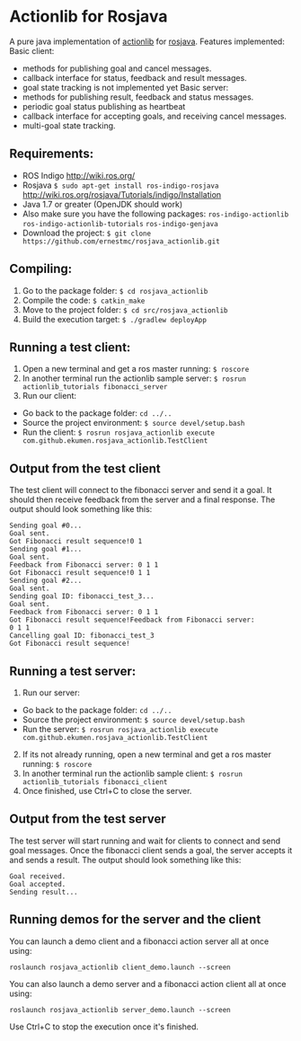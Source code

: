 # Actionlib for Rosjava
A pure java implementation of [actionlib](http://wiki.ros.org/actionlib) for [rosjava](http://wiki.ros.org/rosjava).
Features implemented:
Basic client:
* methods for publishing goal and cancel messages.
* callback interface for status, feedback and result messages.
* goal state tracking is not implemented yet
Basic server:
* methods for publishing result, feedback and status messages.
* periodic goal status publishing as heartbeat
* callback interface for accepting goals, and receiving cancel messages.
* multi-goal state tracking.


## Requirements:
* ROS Indigo http://wiki.ros.org/
* Rosjava ```$ sudo apt-get install ros-indigo-rosjava``` http://wiki.ros.org/rosjava/Tutorials/indigo/Installation
* Java 1.7 or greater (OpenJDK should work)
* Also make sure you have the following packages: ```ros-indigo-actionlib``` ```ros-indigo-actionlib-tutorials``` ```ros-indigo-genjava```
* Download the project: ```$ git clone https://github.com/ernestmc/rosjava_actionlib.git```

## Compiling:
1. Go to the package folder: ```$ cd rosjava_actionlib```
2. Compile the code: ```$ catkin_make```
3. Move to the project folder: ```$ cd src/rosjava_actionlib```
4. Build the execution target: ```$ ./gradlew deployApp```

## Running a test client:
1. Open a new terminal and get a ros master running: ```$ roscore```
2. In another terminal run the actionlib sample server: ```$ rosrun actionlib_tutorials fibonacci_server```
3. Run our client:
  * Go back to the package folder: ```cd ../..```
  * Source the project environment: ```$ source devel/setup.bash```
  * Run the client: ```$ rosrun rosjava_actionlib execute com.github.ekumen.rosjava_actionlib.TestClient```

## Output from the test client
The test client will connect to the fibonacci server and send it a goal. It
should then receive feedback from the server and a final response. The output
should look something like this:
```
Sending goal #0...
Goal sent.
Got Fibonacci result sequence!0 1
Sending goal #1...
Goal sent.
Feedback from Fibonacci server: 0 1 1
Got Fibonacci result sequence!0 1 1
Sending goal #2...
Goal sent.
Sending goal ID: fibonacci_test_3...
Goal sent.
Feedback from Fibonacci server: 0 1 1
Got Fibonacci result sequence!Feedback from Fibonacci server:
0 1 1
Cancelling goal ID: fibonacci_test_3
Got Fibonacci result sequence!

```

## Running a test server:
1. Run our server:
  * Go back to the package folder: ```cd ../..```
  * Source the project environment: ```$ source devel/setup.bash```
  * Run the server: ```$ rosrun rosjava_actionlib execute com.github.ekumen.rosjava_actionlib.TestClient```
2. If its not already running, open a new terminal and get a ros master running: ```$ roscore```
3. In another terminal run the actionlib sample client: ```$ rosrun actionlib_tutorials fibonacci_client```
4. Once finished, use Ctrl+C to close the server.

## Output from the test server
The test server will start running and wait for clients to connect and send goal messages.
Once the fibonacci client sends a goal, the server accepts it and sends a result. The output
should look something like this:
```
Goal received.
Goal accepted.
Sending result...
```

## Running demos for the server and the client
You can launch a demo client and a fibonacci action server all at once using:
```
roslaunch rosjava_actionlib client_demo.launch --screen
```


You can also launch a demo server and a fibonacci action client all at once using:
```
roslaunch rosjava_actionlib server_demo.launch --screen
```

Use Ctrl+C to stop the execution once it's finished.

